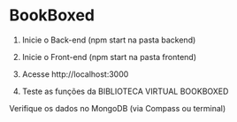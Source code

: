 # BookBoxed
1. Inicie o Back-end (npm start na pasta backend)

2. Inicie o Front-end (npm start na pasta frontend)

3. Acesse http://localhost:3000

4. Teste as funções da BIBLIOTECA VIRTUAL BOOKBOXED

Verifique os dados no MongoDB (via Compass ou terminal)
